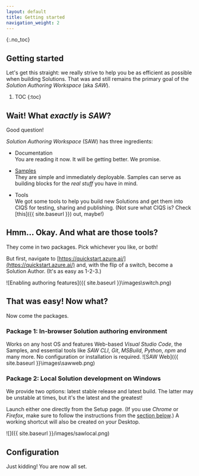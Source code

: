 ```yaml
---
layout: default
title: Getting started
navigation_weight: 2
---
```

{:.no_toc}
## Getting started

Let's get this straight: we really strive to help you be as efficient as possible when building Solutions. That was and still remains the primary goal of the *Solution Authoring Workspace* (aka *SAW*).

1. TOC
{:toc}

## Wait! What *exactly* is *SAW*?

Good question!

*Solution Authoring Workspace* (SAW) has three ingredients:

- Documentation
  <br>You are reading it now. It will be getting better. We promise.
  
- [Samples](https://github.com/Azure/Azure-CloudIntelligence-SolutionAuthoringWorkspace/tree/master/Samples)
  <br>They are simple and immediately deployable. Samples can serve as building blocks for the *real stuff* you have in mind.
  
- Tools
  <br>We got some tools to help you build new Solutions and get them into CIQS for testing, sharing and publishing. (Not sure what CIQS is? Check [this]({{ site.baseurl }}) out, maybe!)
  
## Hmm... Okay. And what are those tools?

They come in two packages. Pick whichever you like, or both!

But first, navigate to  [https://quickstart.azure.ai/](https://quickstart.azure.ai/) and, with the flip of a switch, become a Solution Author. (It's as easy as 1-2-3.)

![Enabling authoring features]({{ site.baseurl }}\images\switch.png)

## That was easy! Now what?

Now come the packages.

### Package 1: In-browser Solution authoring environment

Works on any host OS and features Web-based *Visual Studio Code*, the Samples, and essential tools like *SAW CLI*, *Git*, *MSBuild*, *Python*, *npm* and many more. No configuration or installation is required.
![SAW Web]({{ site.baseurl }}\images\sawweb.png)

### Package 2: Local Solution development on Windows

We provide two options: latest stable release and latest build. The latter may be unstable at times, but it's the latest and the greatest!

Launch either one directly from the Setup page. (If you use *Chrome* or *Firefox*, make sure to follow the instructions from the [section below](#one-time-setup-for-chrome-and-firefox).) A working shortcut will also be created on your Desktop.

![]({{ site.baseurl }}/images/sawlocal.png)

## Configuration

Just kidding! You are now all set.
